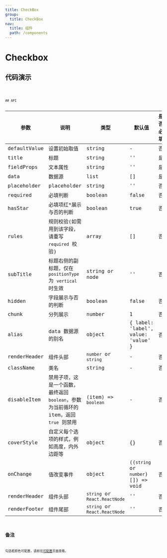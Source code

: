 ```yaml
---
title: CheckBox
group:
  title: CheckBox
nav:
  title: 组件
  path: /components
---
```


# Checkbox

## 代码演示

<code src="./demo/index.tsx" />

<code src="./demo/single.tsx" />
## API

| 参数         | 说明                                                                                 | 类型                          | 默认值                             | 是否必填 |
| ------------ | ------------------------------------------------------------------------------------ | ----------------------------- | ---------------------------------- | -------- |
| defaultValue | 设置初始取值                                                                         | string                        | -                                  | 否       |
| title        | 标题                                                                                 | string                        | ''                                 | 是       |
| fieldProps   | 文本属性                                                                             | string                        | ''                                 | 是       |
| data         | 数据源                                                                               | list                          | []                                 | 是       |
| placeholder  | placeholder                                                                          | string                        | ''                                 | 否       |
| required     | 必填判断                                                                             | boolean                       | false                              | 否       |
| hasStar      | 必填项红\*展示与否的判断                                                             | boolean                       | true                               | 否       |
| rules        | 规则校验(如需用到该字段，请重写 `required` 校验)                                     | array                         | []                                 | 否       |
| subTitle     | 标题右侧的副标题，仅在 `positionType` 为 `vertical` 时生效                           | string or node                | ''                                 | 否       |
| hidden       | 字段展示与否的判断                                                                   | boolean                       | false                              | 否       |
| chunk        | 分列展示                                                                             | number                        | 1                                  | 否       |
| alias        | data 数据源的别名                                                                    | object                        | { label: 'label', value: 'value' } | 否       |
| renderHeader | 组件头部                                                                             | `number` or `string`          | -                                  | 否       |
| className    | 类名                                                                                 | string                        | -                                  | 否       |
| disableItem  | 禁用子项，这是一个函数，最终返回`boolean`，参数为当前循环的 item，返回 `true` 则禁用 | (item) => `boolean`           | -                                  | 否       |
| coverStyle   | 自定义每个选项的样式，例如高度，内外边距等                                           | object                        | {}                                 | 否       |
| onChange     | 值改变事件                                                                           | object                        | ((`string` or `number`)[]) => void | 否       |
| renderHeader | 组件头部                                                                             | `string` or `React.ReactNode` | ''                                 | 否       |
| renderFooter | 组件尾部                                                                             | `string` or `React.ReactNode` | ''                                 | 否       |

## 备注

勾选框颜色可配置，请前往[可配置](https://dform.alitajs.com/setting)页面查看。

